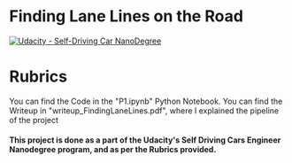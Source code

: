# **Finding Lane Lines on the Road** 
[![Udacity - Self-Driving Car NanoDegree](https://s3.amazonaws.com/udacity-sdc/github/shield-carnd.svg)](http://www.udacity.com/drive)


# Rubrics
You can find the Code in the "P1.ipynb" Python Notebook. 
You can find the Writeup in "writeup_FindingLaneLines.pdf", where I explained the pipeline of the project

#### This project is done as a part of the Udacity's Self Driving Cars Engineer Nanodegree program, and as per the Rubrics provided.

